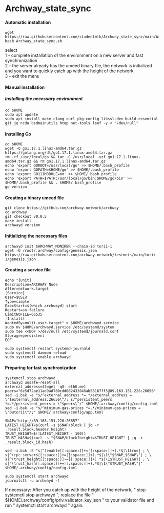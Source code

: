 # Archway_state_sync

#### Automatic installation

```
wget https://raw.githubusercontent.com/studentmtk/Archway_state_sync/main/Archway_state_sync.sh
bash Archway_state_sync.sh
```
select  
1 - complete installation of the environment on a new server and fast synchronization  
2 - the server already has the umeed binary file, the network is initialized and you want to quickly catch up with the height of the network  
3 - exit the menu

#### Manual installation


##### Installing the necessary environment

```
cd $HOME
sudo apt update
sudo apt install make clang curl pkg-config libssl-dev build-essential git jq ncdu bsdmainutils htop net-tools lsof -y < "/dev/null"
```

#### installing Go
```
cd $HOME
wget -O go1.17.1.linux-amd64.tar.gz https://golang.org/dl/go1.17.1.linux-amd64.tar.gz
rm -rf /usr/local/go && tar -C /usr/local -xzf go1.17.1.linux-amd64.tar.gz && rm go1.17.1.linux-amd64.tar.gz
echo 'export GOROOT=/usr/local/go' >> $HOME/.bash_profile
echo 'export GOPATH=$HOME/go' >> $HOME/.bash_profile
echo 'export GO111MODULE=on' >> $HOME/.bash_profile
echo 'export PATH=$PATH:/usr/local/go/bin:$HOME/go/bin' >> $HOME/.bash_profile && . $HOME/.bash_profile
go version
```

#### Creating a binary umeed file
```
git clone https://github.com/archway-network/archway
cd archway
git checkout v0.0.5
make install
archwayd version
```

#### Initializing the necessary files

```
archwayd init $ARCHWAY_MONIKER --chain-id torii-1
wget -O /root/.archway/config/genesis.json https://raw.githubusercontent.com/archway-network/testnets/main/torii-1/genesis.json
```

#### Creating a service file
```  
echo "[Unit]
Description=ARCHWAY Node
After=network.target
[Service]
User=$USER
Type=simple
ExecStart=$(which archwayd) start
Restart=on-failure
LimitNOFILE=65535
[Install]
WantedBy=multi-user.target" > $HOME/archwayd.service
sudo mv $HOME/archwayd.service /etc/systemd/system
sudo tee <<EOF >/dev/null /etc/systemd/journald.conf
Storage=persistent
EOF

sudo systemctl restart systemd-journald
sudo systemctl daemon-reload
sudo systemctl enable archwayd
```

#### Preparing for fast synchronization

```
systemctl stop archwayd
archwayd unsafe-reset-all
external_address=$(wget -qO- eth0.me)
peers="6e5d72ae11ad9ad780cdd082433048ab58167ff5@89.163.151.226:26656"
sed -i.bak -e "s/^external_address *=.*/external_address = \"$external_address:26656\"/; s/^persistent_peers *=.*/persistent_peers = \"$peers\"/" $HOME/.archway/config/config.toml
sed -i.bak -e "s/^minimum-gas-prices *=.*/minimum-gas-prices = \"0utorii\"/;" $HOME/.archway/config/app.toml

```
```
SNAP="http://89.163.151.226:26657"
LATEST_HEIGHT=$(curl -s $SNAP/block | jq -r .result.block.header.height)
TRUST_HEIGHT=$((LATEST_HEIGHT - 100))
TRUST_HASH=$(curl -s "$SNAP/block?height=$TRUST_HEIGHT" | jq -r .result.block_id.hash)
```
```
sed -i.bak -E "s|^(enable[[:space:]]+=[[:space:]]+).*$|\1true| ; \
s|^(rpc_servers[[:space:]]+=[[:space:]]+).*$|\1\"$SNAP,$SNAP\"| ; \
s|^(trust_height[[:space:]]+=[[:space:]]+).*$|\1$TRUST_HEIGHT| ; \
s|^(trust_hash[[:space:]]+=[[:space:]]+).*$|\1\"$TRUST_HASH\"|" $HOME/.archway/config/config.toml
```
```
sudo systemctl start archwayd
journalctl -u archwayd -f
```  

If necessary:
After you catch up with the height of the network, " stop systemctl stop archwayd ", replace the file " $HOME/.archway/config/priv_validator_key.json " to your validator file and run " systemctl start archwayd " again.
  
